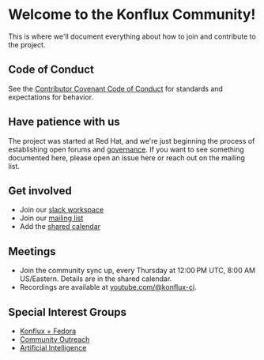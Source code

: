 # Welcome to the Konflux Community!

This is where we'll document everything about how to join and contribute to the project.

## Code of Conduct

See the [Contributor Covenant Code of Conduct](CODE_OF_CONDUCT.md) for standards and expectations for behavior.

## Have patience with us

The project was started at Red Hat, and we're just beginning the process of establishing open forums
and [governance](governance.md). If you want to see something documented here, please open an issue
here or reach out on the mailing list.

## Get involved

* Join our [slack workspace](https://join.slack.com/t/konflux-ci/shared_invite/zt-3g36o0a4x-Dmsy25XEGuBV79S7kd04CA)
* Join our [mailing list](https://groups.google.com/g/konflux)
* Add the [shared calendar](https://calendar.google.com/calendar/u/0?cid=ZWViNjE1YTdjZTNmYWE0MmIyMjUwOGMwZWY4YTQ0NzcxM2FiNDYzNzg1YTRkMTljMGYyYmNjNTkyYjFkNjVlZEBncm91cC5jYWxlbmRhci5nb29nbGUuY29t)

## Meetings

* Join the community sync up, every Thursday at 12:00 PM UTC, 8:00 AM US/Eastern. Details are in the shared calendar.
* Recordings are available at [youtube.com/@konflux-ci](https://www.youtube.com/@konflux-ci).

## Special Interest Groups

* [Konflux + Fedora](sigs/fedora.md)
* [Community Outreach](sigs/community-outreach.md)
* [Artificial Intelligence](sigs/ai.md)
